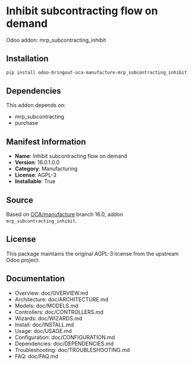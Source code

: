 # Inhibit subcontracting flow on demand

Odoo addon: mrp_subcontracting_inhibit

## Installation

```bash
pip install odoo-bringout-oca-manufacture-mrp_subcontracting_inhibit
```

## Dependencies

This addon depends on:
- mrp_subcontracting
- purchase

## Manifest Information

- **Name**: Inhibit subcontracting flow on demand
- **Version**: 16.0.1.0.0
- **Category**: Manufacturing
- **License**: AGPL-3
- **Installable**: True

## Source

Based on [OCA/manufacture](https://github.com/OCA/manufacture) branch 16.0, addon `mrp_subcontracting_inhibit`.

## License

This package maintains the original AGPL-3 license from the upstream Odoo project.

## Documentation

- Overview: doc/OVERVIEW.md
- Architecture: doc/ARCHITECTURE.md
- Models: doc/MODELS.md
- Controllers: doc/CONTROLLERS.md
- Wizards: doc/WIZARDS.md
- Install: doc/INSTALL.md
- Usage: doc/USAGE.md
- Configuration: doc/CONFIGURATION.md
- Dependencies: doc/DEPENDENCIES.md
- Troubleshooting: doc/TROUBLESHOOTING.md
- FAQ: doc/FAQ.md
